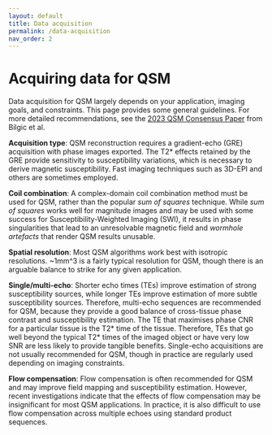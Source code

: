 ```yaml
---
layout: default
title: Data acquisition
permalink: /data-acquisition
nav_order: 2
---
```


<head>
  <link rel="stylesheet" href="https://maxcdn.bootstrapcdn.com/bootstrap/3.4.1/css/bootstrap.min.css">
  <script src="https://ajax.googleapis.com/ajax/libs/jquery/3.6.0/jquery.min.js"></script>
  <script src="https://maxcdn.bootstrapcdn.com/bootstrap/3.4.1/js/bootstrap.min.js"></script>
</head>

# Acquiring data for QSM

Data acquisition for QSM largely depends on your application, imaging goals, and constraints. This page provides some general guidelines. For more detailed recommendations, see the [2023 QSM Consensus Paper](https://arxiv.org/abs/2307.02306) from Bilgic et al.

**Acquisition type**: QSM reconstruction requires a gradient-echo (GRE) acquisition with phase images exported. The T2\* effects retained by the GRE provide sensitivity to susceptibility variations, which is necessary to derive magnetic susceptibility. Fast imaging techniques such as 3D-EPI and others are sometimes employed.

**Coil combination**: A complex-domain coil combination method must be used for QSM, rather than the popular *sum of squares* technique. While *sum of squares* works well for magnitude images and may be used with some success for Susceptibility-Weighted Imaging (SWI), it results in phase singularities that lead to an unresolvable magnetic field and *wormhole artefacts* that render QSM results unusable.

**Spatial resolution**: Most QSM algorithms work best with isotropic resolutions. ~1mm^3 is a fairly typical resolution for QSM, though there is an arguable balance to strike for any given application.

**Single/multi-echo**: Shorter echo times (TEs) improve estimation of strong susceptibility sources, while longer TEs improve estimation of more subtle susceptibility sources. Therefore, multi-echo sequences are recommended for QSM, because they provide a good balance of cross-tissue phase contrast and susceptibility estimation. The TE that maximises phase CNR for a particular tissue is the T2* time of the tissue. Therefore, TEs that go well beyond the typical T2* times of the imaged object or have very low SNR are less likely to provide tangible benefits. Single-echo acquisitions are not usually recommended for QSM, though in practice are regularly used depending on imaging constraints.

**Flow compensation**: Flow compensation is often recommended for QSM and may improve field mapping and susceptibility estimation. However, recent investigations indicate that the effects of flow compensation may be insignificant for most QSM applications. In practice, it is also difficult to use flow compensation across multiple echoes using standard product sequences.

<script>
$(document).ready(function(){
    $('[data-toggle="popover"]').popover();   
});
$("[data-toggle=popover]")
.popover({html:true})
</script>

